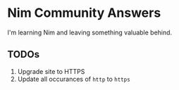 # Nim Community Answers

I'm learning Nim and leaving something valuable behind.

## TODOs

1. Upgrade site to HTTPS
2. Update all occurances of `http` to `https`

